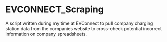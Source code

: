 # EVCONNECT_Scraping
A script written during my time at EVConnect to pull company charging station data from the companies website to cross-check potential incorrect information on company spreadsheets.
